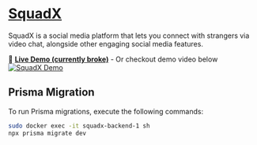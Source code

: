 # [SquadX](https://squax.devrohit.tech)

SquadX is a social media platform that lets you connect with strangers via video chat, alongside other engaging social media features. 

🔴 **[Live Demo (currently broke)](http://SquadX.devrohit.tech/)** - Or checkout demo video below
[![SquadX Demo](https://img.youtube.com/vi/DlcM5WlSlDs/0.jpg)](https://www.youtube.com/watch?v=DlcM5WlSlDs)

## Prisma Migration

To run Prisma migrations, execute the following commands:

```bash
sudo docker exec -it squadx-backend-1 sh
npx prisma migrate dev
